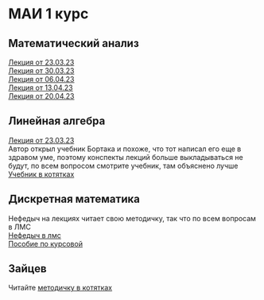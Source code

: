 # МАИ 1 курс
## Математический анализ

[Лекция от 23.03.23](https://github.com/Demo13B/MAI/blob/main/MathAn/MathAn23.03.23.pdf)\
[Лекция от 30.03.23](https://github.com/Demo13B/MAI/blob/main/MathAn/MathAn30.03.23.pdf)\
[Лекция от 06.04.23](https://github.com/Demo13B/MAI/blob/main/MathAn/MathAn06.04.23.pdf)\
[Лекция от 13.04.23](https://github.com/Demo13B/MAI/blob/main/MathAn/MathAn13.04.23.pdf)\
[Лекция от 20.04.23](https://github.com/Demo13B/MAI/blob/main/MathAn/MathAn20.04.23.pdf)

## Линейная алгебра

[Лекция от 23.03.23](https://github.com/Demo13B/MAI/blob/main/LinAl/LinAl23.03.23.pdf)\
Автор открыл учебник Бортака и похоже, что тот написал его еще в здравом уме, поэтому конспекты лекций больше выкладываться не будут, по всем вопросом смотрите учебник, там объяснено лучше\
[Учебник в котятках](https://drive.google.com/file/d/1_hDGPZptI3gUsukBP31Pc1iZGdke9d53/view)

## Дискретная математика
Нефедыч на лекциях читает свою методичку, так что по всем вопросам в ЛМС\
[Нефедыч в лмс](https://lms.mai.ru/course/view.php?id=5560)\
[Пособие по курсовой](https://github.com/Demo13B/MAI/blob/main/Posobie_po_kursovoy.pdf)

## Зайцев
Читайте [методичку в котятках](https://drive.google.com/file/d/13VM9Ixqfgd2Wqwu3Kht1LUMZb5E0sno8/view)

